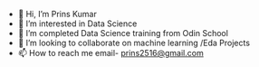 - 👋 Hi, I’m Prins Kumar
- 👀 I’m interested in Data Science
- 🌱 I’m completed Data Science training from Odin School
- 💞️ I’m looking to collaborate on machine learning /Eda Projects
- 📫 How to reach me email- prins2516@gmail.com

<!---
prins2516/prins2516 is a ✨ special ✨ repository because its `README.md` (this file) appears on your GitHub profile.
You can click the Preview link to take a look at your changes.
--->
